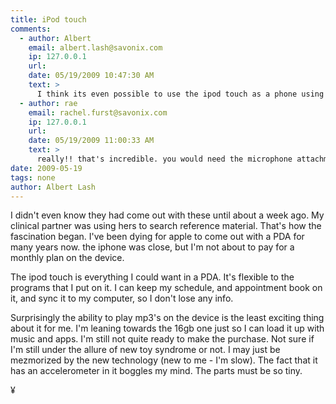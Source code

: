 ```yaml
---
title: iPod touch
comments:
  - author: Albert
    email: albert.lash@savonix.com
    ip: 127.0.0.1
    url:
    date: 05/19/2009 10:47:30 AM
    text: >
      I think its even possible to use the ipod touch as a phone using VOIP over wifi.
  - author: rae
    email: rachel.furst@savonix.com
    ip: 127.0.0.1
    url:
    date: 05/19/2009 11:00:33 AM
    text: >
      really!! that's incredible. you would need the microphone attachment for the ipod touch.<br/><br/>That's pretty funny if the ipod touch can totally circumvent the whole phone plan business simply by using VOIP.
date: 2009-05-19
tags: none
author: Albert Lash
---
```

I didn't even know they had come out with these until about a week ago. My clinical partner was using hers to search reference material. That's how the fascination began. I've been dying for apple to come out with a PDA for many years now. the iphone was close, but I'm not about to pay for a monthly plan on the device.

The ipod touch is everything I could want in a PDA. It's flexible to the programs that I put on it. I can keep my schedule, and appointment book on it, and sync it to my computer, so I don't lose any info.

Surprisingly the ability to play mp3's on the device is the least exciting thing about it for me. I'm leaning towards the 16gb one just so I can load it up with music and apps. I'm still not quite ready to make the purchase. Not sure if I'm still under the allure of new toy syndrome or not. I may just be mezmorized by the new technology (new to me - I'm slow). The fact that it has an accelerometer in it boggles my mind. The parts must be so tiny.

¥

